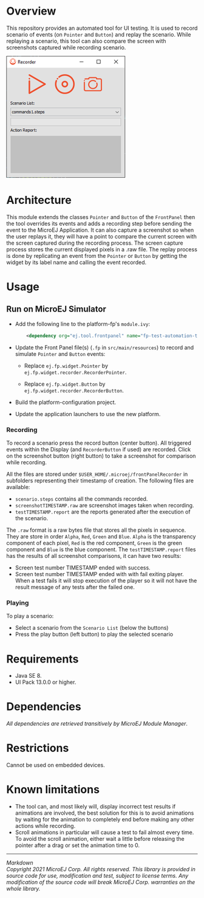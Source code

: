 # Overview

This repository provides an automated tool for UI testing.  It is used to record scenario of events (on `Pointer` and `Button`) and replay the scenario. While replaying a scenario, this tool can also compare the screen with screenshots captured while recording scenario.

![TAT](TAT.png "Test Automation Tool")

# Architecture

This module extends the classes `Pointer` and `Button` of the `FrontPanel` then the tool overrides its events and adds a recording step before sending the event to the MicroEJ Application. It can also capture a screenshot so when the user replays it, they will have a point to compare the current screen with the screen captured during the recording process. The screen capture process stores the current displayed pixels in a .raw file.
The replay process is done by replicating an event from the `Pointer` or `Button` by getting the widget by its label name and calling the event recorded.

# Usage

## Run on MicroEJ Simulator

- Add the following line to the platform-fp's `module.ivy`:

   ```xml
       <dependency org="ej.tool.frontpanel" name="fp-test-automation-tool" rev="2.0.0"/>
   ```
- Update the Front Panel file(s) (`.fp` in `src/main/resources`) to record and simulate `Pointer` and `Button` events:

  - Replace `ej.fp.widget.Pointer` by `ej.fp.widget.recorder.RecorderPointer`.

  - Replace `ej.fp.widget.Button` by `ej.fp.widget.recorder.RecorderButton`.

- Build the platform-configuration project.

- Update the application launchers to use the new platform.

### Recording

To record a scenario press the record button (center button). All triggered events within the Display (and `RecorderButton` if used) are recorded. Click on the screenshot button (right button) to take a screenshot for comparison while recording.

All the files are stored under `$USER_HOME/.microej/frontPanelRecorder` in subfolders representing their timestamp of creation. The following files are available:
  - `scenario.steps` contains all the commands recorded.
  - `screenshotTIMESTAMP.raw` are screenshot images taken when recording.
  - `testTIMESTAMP.report` are the reports generated after the execution of the scenario.

The `.raw` format is a raw bytes file that stores all the pixels in sequence. They are store in order `Alpha`, `Red`, `Green` and `Blue`. `Alpha` is the transparency component of each pixel, `Red` is the red component, `Green` is the green component and `Blue` is the blue component.
The `testTIMESTAMP.report` files has the results of all screenshot comparisons, it can have two results:
  - Screen test number TIMESTAMP ended with success.
  - Screen test number TIMESTAMP ended with with fail exiting player.
When a test fails it will stop execution of the player so it will not have the result message of any tests after the failed one.

### Playing

To play a scenario:
- Select a scenario from the `Scenario List` (below the buttons)
- Press the play button (left button) to play the selected scenario

# Requirements

- Java SE 8.
- UI Pack 13.0.0 or higher.

# Dependencies

_All dependencies are retrieved transitively by MicroEJ Module Manager_.

# Restrictions

Cannot be used on embedded devices.

# Known limitations

- The tool can, and most likely will, display incorrect test results if animations are involved, the best solution for this is to avoid animations by waiting for the animation to completely end before making any other actions while recording. 
- Scroll animations in particular will cause a test to fail almost every time.  To avoid the scroll animation, either wait a little before releasing the pointer after a drag or set the animation time to 0.

---  
_Markdown_   
_Copyright 2021 MicroEJ Corp. All rights reserved._
_This library is provided in source code for use, modification and test, subject to license terms._
_Any modification of the source code will break MicroEJ Corp. warranties on the whole library._